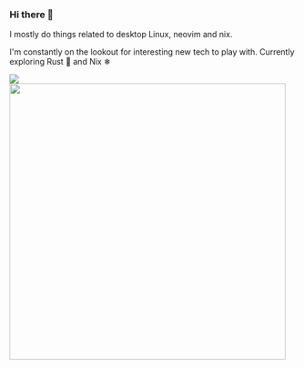 ### Hi there 👋

I mostly do things related to desktop Linux, neovim and nix.

I'm constantly on the lookout for interesting new tech to play with. Currently exploring Rust 🦀 and Nix ❄

<a href="https://github.com/anuraghazra/github-readme-stats">
  <img align="center" src="https://github-readme-stats.vercel.app/api/top-langs/?username=horriblename&layout=compact&theme=github_dark&langs_count=8&hide=Vim%20script,Emacs%20Lisp,CMake,Makefile,Shell,Lex" >
</a>
<a href="https://github.com/anuraghazra/github-readme-stats">
  <img align="center" width=485 src="https://github-readme-stats.vercel.app/api?username=horriblename&theme=github_dark&count_private=true&show_icons=true" />
</a>
